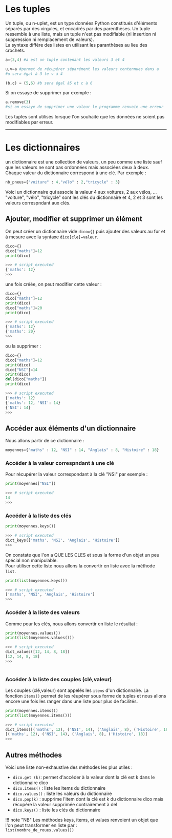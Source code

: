 # Les tuples
Un tuple, ou n-uplet, est un type données Python constitués d'éléments séparés par des virgules, et encadrés par des parenthèses. Un tuple ressemble à une liste, mais un tuple n'est pas modifiable (ni insertion ni suppression ni remplacement de valeurs).  
La syntaxe diffère des listes en utilisant les paranthèses au lieu des crochets.  
```python
a=(3,4) #a est un tuple contenant les valeurs 3 et 4

u,v=a #permet de récupérer séparément les valeurs contennues dans a
#u sera égal à 3 te v à 4

(b,c) = (5,6) #b sera égal à5 et c à 6
```
Si on essaye de supprimer par exemple : 
```python
a.remove(3)
#si on essaye de supprimer une valeur le programme renvoie une erreur
```
Les tuples sont utilisés lorsque l'on souhaite que les données ne soient pas modifiables par erreur.

---------
# Les dictionnaires
un dictionnaire est une collection de valeurs, un peu comme une liste sauf que les valeurs ne sont pas ordonnées mais associées deux à deux. Chaque valeur du dictionnaire correspond à une clé. Par exemple : 
```python
nb_pneus={"voiture" : 4,"vélo" : 2,"tricycle" : 3}
```
Voici un dictionnaire qui associe la valeur 4 aux voitures, 2 aux vélos, ...  
"voiture", "vélo", "tricycle" sont les clés du dictionnaire et 4, 2 et 3 sont les valeurs correspndant aux clés.

## Ajouter, modifier et supprimer un élément
On peut créer un dictionnaire vide `dico={}` puis ajouter des valeurs au fur et à mesure avec la syntaxe `dico[cle]=valeur`.  
```python
dico={}
dico["maths"]=12
print(dico)

>>> # script executed
{'maths': 12}
>>> 
```

une fois créée, on peut modifier cette valeur :
```python
dico={}
dico["maths"]=12
print(dico)
dico["maths"]=20
print(dico)

>>> # script executed
{'maths': 12}
{'maths': 20}
>>> 
```

ou la supprimer :
```python
dico={}
dico["maths"]=12
print(dico)
dico["NSI"]=14
print(dico)
del(dico["maths"])
print(dico)

>>> # script executed
{'maths': 12}
{'maths': 12, 'NSI': 14}
{'NSI': 14}
>>> 
```

## Accéder aux éléments d'un dictionnaire
Nous allons partir de ce dictionnaire :
```python
moyennes={"maths" : 12, "NSI" : 14, "Anglais" : 8, "Histoire" : 18}
```
### Accéder à la valeur correspndant à une clé
Pour récupérer la valeur correspondant à la clé "NSI" par exemple :  
```python
print(moyennes["NSI"])

>>> # script executed
14
>>> 
```
### Accéder à la liste des clés
```python
print(moyennes.keys())

>>> # script executed
dict_keys(['maths', 'NSI', 'Anglais', 'Histoire'])
>>>
```
On constate que l'on a QUE LES CLES et sous la forme d'un objet un peu spécial non manipulable.  
Pour utiliser cette liste nous allons la convertir en liste avec la méthode `list`.

```python
print(list(moyennes.keys())

>>> # script executed
['maths', 'NSI', 'Anglais', 'Histoire']
>>> 

```

### Accéder à la liste des valeurs
Comme pour les clés, nous allons convertir en liste le résultat :

```python
print(moyennes.values())
print(list(moyennes.values()))

>>> # script executed
dict_values([12, 14, 8, 18])
[12, 14, 8, 18]
>>> 
 
```
### Accéder à la liste des couples (clé,valeur)
Les couples (clé,valeur) sont appelés les `items` d'un dictionnaire. La fonction `items()` permet de les réupérer sous forme de tuples et nous allons encore une fois les ranger dans une liste pour plus de facilités.
```python
print(moyennes.items())
print(list(moyennes.items()))

>>> # script executed
dict_items([('maths', 12), ('NSI', 14), ('Anglais', 8), ('Histoire', 18)])
[('maths', 12), ('NSI', 14), ('Anglais', 8), ('Histoire', 18)]
>>> 
```

## Autres méthodes
Voici une liste non-exhaustive des méthodes les plus utiles :  

- `dico.get (k)`: permet d'accéder à la valeur dont la clé est k dans le dictionnaire dico
- `dico.items()` : liste les items du dictionnaire
- `dico.values()` : liste les valeurs du dictionnaire
- `dico.pop(k)` : supprime l'item dont la clé est k du dictionnaire dico mais récupère la valeur supprimée contrairement à del
- `dico.keys()` : liste les clés du dictionnaire

!!! note "NB"
	Les méthodes keys, items, et values renvoient un objet que l'on peut transformer en liste par :  
	`list(nombre_de_roues.values())`
